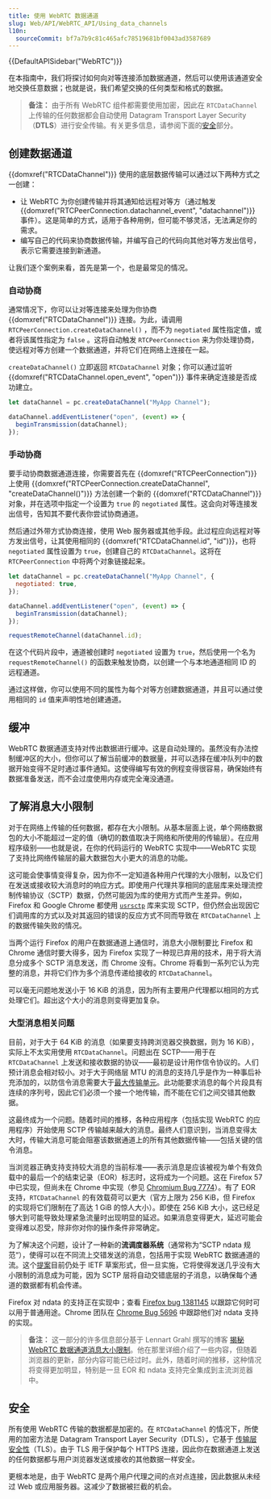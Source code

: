 ```yaml
---
title: 使用 WebRTC 数据通道
slug: Web/API/WebRTC_API/Using_data_channels
l10n:
  sourceCommit: bf7a7b9c81c465afc78519681bf0043ad3587689
---
```


{{DefaultAPISidebar("WebRTC")}}

在本指南中，我们将探讨如何向对等连接添加数据通道，然后可以使用该通道安全地交换任意数据；也就是说，我们希望交换的任何类型和格式的数据。

> **备注：** 由于所有 WebRTC 组件都需要使用加密，因此在 `RTCDataChannel` 上传输的任何数据都会自动使用 Datagram Transport Layer Security（**DTLS**）进行安全传输。有关更多信息，请参阅下面的[安全](#安全)部分。

## 创建数据通道

{{domxref("RTCDataChannel")}} 使用的底层数据传输可以通过以下两种方式之一创建：

- 让 WebRTC 为你创建传输并将其通知给远程对等方（通过触发 {{domxref("RTCPeerConnection.datachannel_event", "datachannel")}} 事件）。这是简单的方式，适用于各种用例，但可能不够灵活，无法满足你的需求。
- 编写自己的代码来协商数据传输，并编写自己的代码向其他对等方发出信号，表示它需要连接到新通道。

让我们逐个案例来看，首先是第一个，也是最常见的情况。

### 自动协商

通常情况下，你可以让对等连接来处理为你协商 {{domxref("RTCDataChannel")}} 连接。为此，请调用 `RTCPeerConnection.createDataChannel()` ，而不为 `negotiated` 属性指定值，或者将该属性指定为 `false` 。这将自动触发 `RTCPeerConnection` 来为你处理协商，使远程对等方创建一个数据通道，并将它们在网络上连接在一起。

`createDataChannel()` 立即返回 `RTCDataChannel` 对象；你可以通过监听 {{domxref("RTCDataChannel.open_event", "open")}} 事件来确定连接是否成功建立。

```js
let dataChannel = pc.createDataChannel("MyApp Channel");

dataChannel.addEventListener("open", (event) => {
  beginTransmission(dataChannel);
});
```

### 手动协商

要手动协商数据通道连接，你需要首先在 {{domxref("RTCPeerConnection")}} 上使用 {{domxref("RTCPeerConnection.createDataChannel", "createDataChannel()")}} 方法创建一个新的 {{domxref("RTCDataChannel")}} 对象，并在选项中指定一个设置为 `true` 的 `negotiated` 属性。这会向对等连接发出信号，告知其不要代表你尝试协商通道。

然后通过外带方式协商连接，使用 Web 服务器或其他手段。此过程应向远程对等方发出信号，让其使用相同的 {{domxref("RTCDataChannel.id", "id")}}，也将 `negotiated` 属性设置为 `true`，创建自己的 `RTCDataChannel`。这将在 `RTCPeerConnection` 中将两个对象链接起来。

```js
let dataChannel = pc.createDataChannel("MyApp Channel", {
  negotiated: true,
});

dataChannel.addEventListener("open", (event) => {
  beginTransmission(dataChannel);
});

requestRemoteChannel(dataChannel.id);
```

在这个代码片段中，通道被创建时 `negotiated` 设置为 `true`，然后使用一个名为 `requestRemoteChannel()` 的函数来触发协商，以创建一个与本地通道相同 ID 的远程通道。

通过这样做，你可以使用不同的属性为每个对等方创建数据通道，并且可以通过使用相同的 `id` 值来声明性地创建通道。

## 缓冲

WebRTC 数据通道支持对传出数据进行缓冲。这是自动处理的。虽然没有办法控制缓冲区的大小，但你可以了解当前缓冲的数据量，并可以选择在缓冲队列中的数据开始变得不足时通过事件通知。这使得编写有效的例程变得很容易，确保始终有数据准备发送，而不会过度使用内存或完全淹没通道。

## 了解消息大小限制

对于在网络上传输的任何数据，都存在大小限制。从基本层面上说，单个网络数据包的大小不能超过一定的值（确切的数值取决于网络和所使用的传输层）。在应用程序级别——也就是说，在你的代码运行的 WebRTC 实现中——WebRTC 实现了支持比网络传输层的最大数据包大小更大的消息的功能。

这可能会使事情变得复杂，因为你不一定知道各种用户代理的大小限制，以及它们在发送或接收较大消息时的响应方式。即使用户代理共享相同的底层库来处理流控制传输协议（SCTP）数据，仍然可能因为库的使用方式而产生差异。例如，Firefox 和 Google Chrome 都使用 [`usrsctp`](https://github.com/sctplab/usrsctp) 库来实现 SCTP，但仍然会出现因它们调用库的方式以及对其返回的错误的反应方式不同而导致在 `RTCDataChannel` 上的数据传输失败的情况。

当两个运行 Firefox 的用户在数据通道上通信时，消息大小限制要比 Firefox 和 Chrome 通信时要大得多，因为 Firefox 实现了一种现已弃用的技术，用于将大消息分成多个 SCTP 消息发送，而 Chrome 没有。Chrome 将看到一系列它认为完整的消息，并将它们作为多个消息传递给接收的 `RTCDataChannel`。

可以毫无问题地发送小于 16 KiB 的消息，因为所有主要用户代理都以相同的方式处理它们。超出这个大小的消息则变得更加复杂。

### 大型消息相关问题

目前，对于大于 64 KiB 的消息（如果要支持跨浏览器交换数据，则为 16 KiB），实际上不太实用使用 `RTCDataChannel`。问题出在 SCTP——用于在 `RTCDataChannel` 上发送和接收数据的协议——最初是设计用作信令协议的。人们预计消息会相对较小。对于大于网络层 MTU 的消息的支持几乎是作为一种事后补充添加的，以防信令消息需要大于[最大传输单元](https://zh.wikipedia.org/wiki/最大传输单元)。此功能要求消息的每个片段具有连续的序列号，因此它们必须一个接一个地传输，而不能在它们之间交错其他数据。

这最终成为一个问题。随着时间的推移，各种应用程序（包括实现 WebRTC 的应用程序）开始使用 SCTP 传输越来越大的消息。最终人们意识到，当消息变得太大时，传输大消息可能会阻塞该数据通道上的所有其他数据传输——包括关键的信令消息。

当浏览器正确支持支持较大消息的当前标准——表示消息是应该被视为单个有效负载中的最后一个的结束记录（EOR）标志时，这将成为一个问题。这在 Firefox 57 中已实现，但尚未在 Chrome 中实现（参见 [Chromium Bug 7774](https://bugs.chromium.org/p/webrtc/issues/detail?id=7774)）。有了 EOR 支持，`RTCDataChannel` 的有效载荷可以更大（官方上限为 256 KiB，但 Firefox 的实现将它们限制在了高达 1 GiB 的惊人大小）。即使在 256 KiB 大小，这已经足够大到可能导致处理紧急流量时出现明显的延迟。如果消息变得更大，延迟可能会变得难以忍受，除非你对你的操作条件非常确定。

为了解决这个问题，设计了一种新的**流调度器系统**（通常称为“SCTP ndata 规范“），使得可以在不同流上交错发送的消息，包括用于实现 WebRTC 数据通道的流。这个[提案](https://datatracker.ietf.org/doc/html/draft-ietf-tsvwg-sctp-ndata)目前仍处于 IETF 草案形式，但一旦实施，它将使得发送几乎没有大小限制的消息成为可能，因为 SCTP 层将自动交错底层的子消息，以确保每个通道的数据都有机会传递。

Firefox 对 ndata 的支持正在实现中；查看 [Firefox bug 1381145](https://bugzil.la/1381145) 以跟踪它何时可以用于普通用途。Chrome 团队在 [Chrome Bug 5696](https://bugs.chromium.org/p/webrtc/issues/detail?id=5696) 中跟踪他们对 ndata 支持的实现。

> **备注：** 这一部分的许多信息部分基于 Lennart Grahl 撰写的博客 [揭秘 WebRTC 数据通道消息大小限制](https://lgrahl.de/articles/demystifying-webrtc-dc-size-limit.html)。他在那里详细介绍了一些内容，但随着浏览器的更新，部分内容可能已经过时。此外，随着时间的推移，这种情况将变得更加明显，特别是一旦 EOR 和 ndata 支持完全集成到主流浏览器中。

## 安全

所有使用 WebRTC 传输的数据都是加密的。在 `RTCDataChannel` 的情况下，所使用的加密方法是 Datagram Transport Layer Security（DTLS），它基于 [传输层安全性](/zh-CN/docs/Web/Security/Transport_Layer_Security)（TLS）。由于 TLS 用于保护每个 HTTPS 连接，因此你在数据通道上发送的任何数据都与用户浏览器发送或接收的其他数据一样安全。

更根本地是，由于 WebRTC 是两个用户代理之间的点对点连接，因此数据从未经过 Web 或应用服务器。这减少了数据被拦截的机会。
